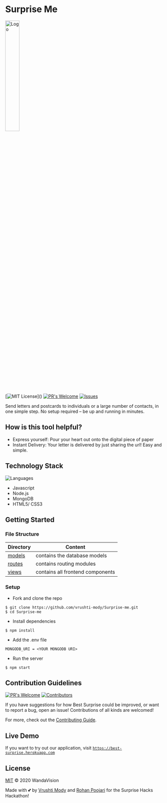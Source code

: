 # Surprise Me
<img src="https://assets.dryicons.com/uploads/icon/svg/7806/8fc6155c-6004-4a46-b45c-f3cc78d2b93f.svg" style="align:center" width="30%" alt="Logo">

[![MIT License](https://img.shields.io/apm/l/atomic-design-ui.svg?)]() 
[![PR's Welcome](https://img.shields.io/badge/PRs-welcome-brightgreen.svg?style=flat)](https://github.com/vrushti-mody/Surprise-me/pulls)
[![Issues](https://img.shields.io/github/issues-raw/vrushti-mody/Surprise-me)](https://github.com/vrushti-mody/Surprise-me/issues) 

Send letters and postcards to individuals or a large number of contacts, in one simple step. No setup required – be up and running in minutes.

## How is this tool helpful?

- Express yourself: Pour your heart out onto the digital piece of paper
- Instant Delivery: Your letter is delivered by just sharing the url! Easy and simple.

## Technology Stack
![Languages](https://img.shields.io/github/languages/count/vrushti-mody/Surprise-me)
- Javascript
- Node.js
- MongoDB
- HTML5/ CSS3


## Getting Started

### File Structure

| Directory                                                                                         | Content                      |
| --------------------------------------------------------------------------------------------------| ---------------------------- |
| [models](https://github.com/vrushti-mody/Surprise-me/tree/master/models) | contains the database models |
| [routes](https://github.com/vrushti-mody/Surprise-me/tree/master/routes)   | contains routing modules         |
| [views](https://github.com/vrushti-mody/Surprise-me/tree/master/docs)         | contains all frontend components |

### Setup

- Fork and clone the repo

```
$ git clone https://github.com/vrushti-mody/Surprise-me.git
$ cd Surprise-me
```

- Install dependencies
```
$ npm install
```
- Add the .env file
```
MONGODB_URI = <YOUR MONGODB URI>
```

- Run the server
```
$ npm start
```

## Contribution Guidelines
[![PR's Welcome](https://img.shields.io/github/issues-pr-raw/vrushti-mody/Surprise-me)]()
[![Contributors](https://img.shields.io/github/contributors/vrushti-mody/Surprise-me)]()

If you have suggestions for how Best Surprise could be improved, or want to report a bug, open an issue! Contributions of all kinds are welcomed!

For more, check out the [Contributing Guide](./CONTRIBUTING.md).

## Live Demo

If you want to try out our application, visit [`https://best-surprise.herokuapp.com`](https://best-surprise.herokuapp.com)

## License

[MIT](LICENSE) © 2020 WandaVision

Made with 💕 by [Vrushti Mody](https://github.com/vrushti-mody) and [Rohan Poojari](https://github.com/RoRogers7) for the Surprise Hacks Hackathon!

